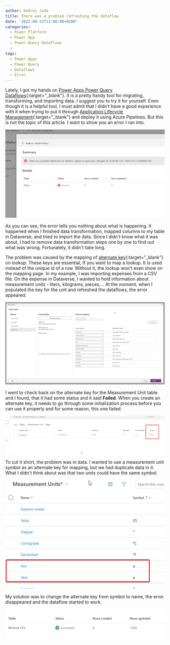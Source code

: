 ```yaml
---
author: Ondrej Juda
title: There was a problem refreshing the dataflow
date: '2022-08-22T11:00:00+0200'
categories:
  - Power Platform
  - Power App
  - Power Query Dataflows
  - 
tags:
  - Power Apps
  - Power Query
  - Dataflows
  - Error
---
```


Lately, I got my hands on [Power Apps Power Query Dataflows](https://docs.microsoft.com/en-us/power-apps/maker/data-platform/self-service-data-prep-with-dataflows){:target="_blank"}. It is a pretty handy tool for migrating, transforming, and importing data. I suggest you to try it for yourself. Even though it is a helpful tool, I must admit that I didn't have a good experience with it when trying to put it through [Application Lifecycle Management](https://docs.microsoft.com/en-us/power-platform/alm/overview-alm){:target="_blank"} and deploy it using Azure Pipelines. But this is not the topic of this article. I want to show you an error I ran into.

![Error](/uploads/2022/08/2022-08-22-dataflow-unspecified-error-01.png)

As you can see, the error tells you nothing about what is happening. It happened when I finished data transformation, mapped columns to my table in Dataverse, and tried to import the data. Since I didn't know what it was about, I had to remove data transformation steps one by one to find out what was wrong. Fortunately, it didn't take long.

The problem was caused by the mapping of [alternate key](https://docs.microsoft.com/en-us/power-apps/developer/data-platform/define-alternate-keys-entity){:target="_blank"} on lookup. These keys are essential, If you want to map a lookup. It is used instead of the unique id of a row. Without it, the lookup won't even show on the mapping page. In my example, I was importing expenses from a CSV file. On the expense in Dataverse, I wanted to hold information about measurement units - liters, kilograms, pieces,... At the moment, when I populated the key for the unit and refreshed the dataflows, the error appeared.

![Mapping](/uploads/2022/08/2022-08-22-dataflow-unspecified-error-02.png)

I went to check back on the alternate key for the Measurement Unit table and I found, that it had some status and it said **Failed**. When you create an alternate key, it needs to go through some initialization process before you can use it properly and for some reason, this one failed.

![Alternate key failed](/uploads/2022/08/2022-08-22-dataflow-unspecified-error-03.png)

To cut it short, the problem was in data. I wanted to use a measurement unit symbol as an alternate key for mapping, but we had duplicate data in it. What I didn't think about was that two units could have the same symbol.

![Duplicate symbol](/uploads/2022/08/2022-08-22-dataflow-unspecified-error-04.png)

My solution was to change the alternate key from symbol to name, the error disappeared and the dataflow started to work.

![Import succeeded](/uploads/2022/08/2022-08-22-dataflow-unspecified-error-05.png)
